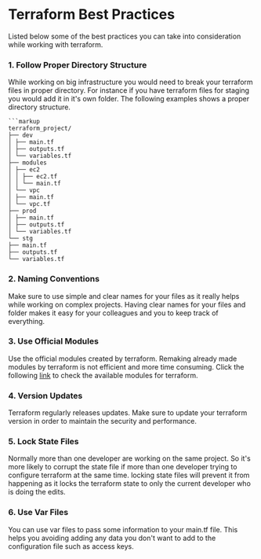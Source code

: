 # Terraform Best Practices
Listed below some of the best practices you can take into consideration while working with terraform. 
### 1. Follow Proper Directory Structure 
While working on big infrastructure you would need to break your terraform files in proper directory. For instance if you have terraform files for staging you would add it in it's own folder. The following examples shows a proper directory structure.
```
```markup
terraform_project/
├── dev
│ ├── main.tf
│ ├── outputs.tf
│ └── variables.tf
├── modules
│ ├── ec2
│ │ ├── ec2.tf
│ │ └── main.tf
│ └── vpc
│ ├── main.tf
│ └── vpc.tf
├── prod
│ ├── main.tf
│ ├── outputs.tf
│ └── variables.tf
└── stg
├── main.tf
├── outputs.tf
└── variables.tf
```
### 2. Naming Conventions
Make sure to use simple and clear names for your files as it really helps while working on complex projects. Having clear names for your files and folder makes it easy for your colleagues and you to keep track of everything. 

### 3. Use Official Modules
Use the official modules created by terraform. Remaking already made modules by terraform is not efficient and more time consuming. Click the following [link](https://registry.terraform.io/) to check the available modules for terraform. 

### 4. Version Updates
Terraform regularly releases updates. Make sure to update your terraform version in order to maintain the security and performance.

### 5. Lock State Files
Normally more than one developer are working on the same project. So it's more likely to corrupt the state file if more than one developer trying to configure terraform at the same time. locking state files will prevent it from happening as it locks the terraform state to only the current developer who is doing the edits.

### 6. Use Var Files
You can use var files to pass some information to your main.tf file. This helps you avoiding adding any data you don't want to add to the configuration file such as access keys.

